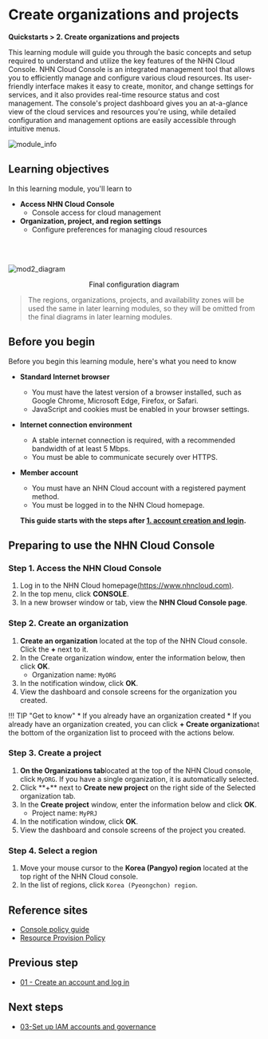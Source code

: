 # Create organizations and projects
**Quickstarts > 2. Create organizations and projects**

This learning module will guide you through the basic concepts and setup required to understand and utilize the key features of the NHN Cloud Console. NHN Cloud Console is an integrated management tool that allows you to efficiently manage and configure various cloud resources. Its user-friendly interface makes it easy to create, monitor, and change settings for services, and it also provides real-time resource status and cost management. 
The console's project dashboard gives you an at-a-glance view of the cloud services and resources you're using, while detailed configuration and management options are easily accessible through intuitive menus.

![module_info](https://kr1-api-object-storage.nhncloudservice.com/v1/AUTH_2acdfabf4efe4efc8a04c00b348110c9/cdn_origin/prod_cloud_quickstarts/module_info/%EC%A1%B0%EC%A7%81%EA%B3%BC%20%ED%94%84%EB%A1%9C%EC%A0%9D%ED%8A%B8%20%EC%83%9D%EC%84%B1.png)
## Learning objectives

In this learning module, you'll learn to

* **Access NHN Cloud Console**
    * Console access for cloud management
* **Organization, project, and region settings**
    * Configure preferences for managing cloud resources

<br></br>

![mod2_diagram](https://kr1-api-object-storage.nhncloudservice.com/v1/AUTH_2acdfabf4efe4efc8a04c00b348110c9/cdn_origin/prod_cloud_quickstarts/%EB%AA%A8%EB%93%88%202.%20%EC%A1%B0%EC%A7%81%EA%B3%BC%20%ED%94%84%EB%A1%9C%EC%A0%9D%ED%8A%B8%20%EC%83%9D%EC%84%B1.png)

<p style="text-align: center; color: black;">Final configuration diagram</p>

> The regions, organizations, projects, and availability zones will be used the same in later learning modules, so they will be omitted from the final diagrams in later learning modules.

## Before you begin

Before you begin this learning module, here's what you need to know

* **Standard Internet browser**
    * You must have the latest version of a browser installed, such as Google Chrome, Microsoft Edge, Firefox, or Safari.
    * JavaScript and cookies must be enabled in your browser settings.
* **Internet connection environment**
    * A stable internet connection is required, with a recommended bandwidth of at least 5 Mbps.
    * You must be able to communicate securely over HTTPS.
* **Member account**
    * You must have an NHN Cloud account with a registered payment method.
    * You must be logged in to the NHN Cloud homepage.

    **This guide starts with the steps after [1. account creation and login](https://docs.alpha-nhncloud.com/ko/quickstarts/ko/create-account/).**

## Preparing to use the NHN Cloud Console

### Step 1. Access the NHN Cloud Console

1. Log in to the NHN Cloud homepage[(https://www.nhncloud.com)](https://www.nhncloud.com/).
2. In the top menu, click **CONSOLE**.
3. In a new browser window or tab, view the **NHN Cloud Console page**.

### Step 2. Create an organization

1. **Create an organization** located at the top of the NHN Cloud console. Click the **+** next to it.
2. In the Create organization window, enter the information below, then click **OK**.
    * Organization name: `MyORG`
3. In the notification window, click **OK**.
4. View the dashboard and console screens for the organization you created.

!!! TIP "Get to know"
\* If you already have an organization created
\* If you already have an organization created, you can click **+ Create organization**at the bottom of the organization list to proceed with the actions below.

### Step 3. Create a project

1. **On the Organizations tab**located at the top of the NHN Cloud console, click `MyORG`. If you have a single organization, it is automatically selected.
2. Click \*\*+** next to **Create new project** on the right side of the Selected organization tab.
3. In the **Create project** window, enter the information below and click **OK**.
    * Project name: `MyPRJ`
4. In the notification window, click **OK**.
5. View the dashboard and console screens of the project you created.

### Step 4. Select a region

1. Move your mouse cursor to the **Korea (Pangyo) region** located at the top right of the NHN Cloud console.
2. In the list of regions, click `Korea (Pyeongchon) region`.

## Reference sites

* [Console policy guide](https://docs.nhncloud.com/ko/nhncloud/ko/console-guide/)
* [Resource Provision Policy](https://docs.nhncloud.com/ko/nhncloud/ko/resource-policy/)

## Previous step

* [01 - Create an account and log in](https://docs.alpha-nhncloud.com/ko/quickstarts/ko/create-account/)

## Next steps

* [03-Set up IAM accounts and governance](https://docs.alpha-nhncloud.com/ko/quickstarts/ko/iam-accounts/)
